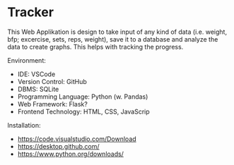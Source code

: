 # Tracker
This Web Applikation is design to take input of any kind of data (i.e. weight, bfp; excercise, sets, reps, weight), save it to a database and analyze the data to create graphs. This helps with tracking the progress.

Environment:
- IDE: VSCode
- Version Control: GitHub
- DBMS: SQLite
- Programming Language: Python (w. Pandas)
- Web Framework: Flask?
- Frontend Technology: HTML, CSS, JavaScrip

Installation:
- https://code.visualstudio.com/Download
- https://desktop.github.com/
- https://www.python.org/downloads/